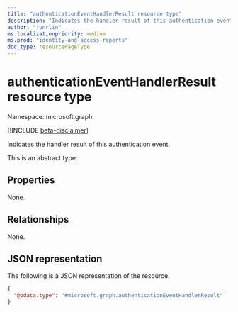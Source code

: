 ```yaml
---
title: "authenticationEventHandlerResult resource type"
description: "Indicates the handler result of this authentication event."
author: "junrlin"
ms.localizationpriority: medium
ms.prod: "identity-and-access-reports"
doc_type: resourcePageType
---
```


# authenticationEventHandlerResult resource type

Namespace: microsoft.graph

[!INCLUDE [beta-disclaimer](../../includes/beta-disclaimer.md)]

Indicates the handler result of this authentication event.

This is an abstract type.

## Properties
None.

## Relationships
None.

## JSON representation
The following is a JSON representation of the resource.
<!-- {
  "blockType": "resource",
  "@odata.type": "microsoft.graph.authenticationEventHandlerResult"
}
-->
``` json
{
  "@odata.type": "#microsoft.graph.authenticationEventHandlerResult"
}
```

